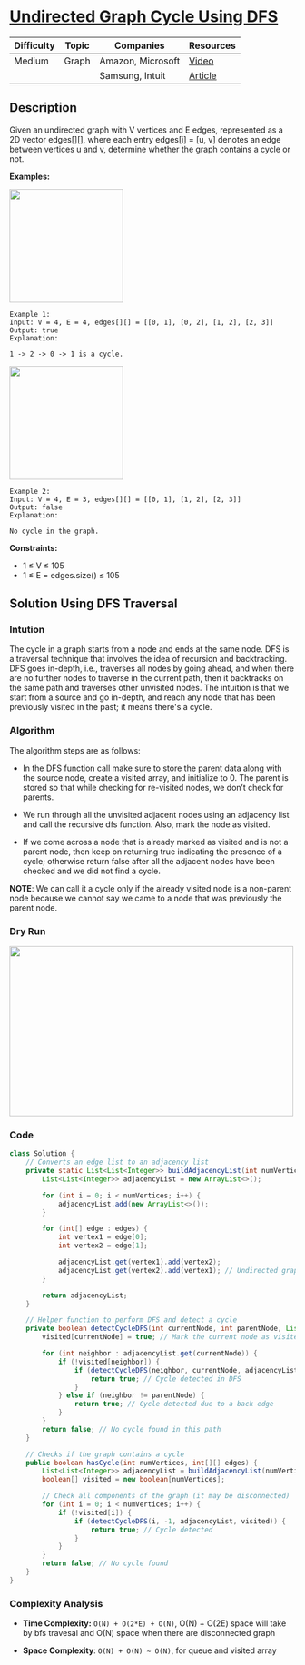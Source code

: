 # [Undirected Graph Cycle Using DFS](https://www.geeksforgeeks.org/problems/detect-cycle-in-an-undirected-graph/1)

| Difficulty | Topic        | Companies           | Resources   |
| ---------- | ------------ | ------------------- | ----------- |
| Medium     | Graph        | Amazon, Microsoft   | [Video](https://youtu.be/zQ3zgFypzX4)   |
|            |              | Samsung, Intuit     | [Article](https://takeuforward.org/data-structure/detect-cycle-in-an-undirected-graph-using-dfs/)   |

## Description
Given an undirected graph with V vertices and E edges, represented as a 2D vector edges[][], where each entry edges[i] = [u, v] denotes an edge between vertices u and v, determine whether the graph contains a cycle or not.

**Examples:**

<img src="https://media.geeksforgeeks.org/img-practice/prod/addEditProblem/891735/Web/Other/blobid1_1743510240.jpg" height=200 width=200/>

```
Example 1:
Input: V = 4, E = 4, edges[][] = [[0, 1], [0, 2], [1, 2], [2, 3]]
Output: true
Explanation: 

1 -> 2 -> 0 -> 1 is a cycle.
```

<img src="https://media.geeksforgeeks.org/img-practice/prod/addEditProblem/891735/Web/Other/blobid2_1743510254.jpg" height=200 width=200/>

```
Example 2:
Input: V = 4, E = 3, edges[][] = [[0, 1], [1, 2], [2, 3]]
Output: false
Explanation: 
 
No cycle in the graph.
```

**Constraints:**

- 1 ≤ V ≤ 105
- 1 ≤ E = edges.size() ≤ 105

## Solution Using DFS Traversal

### Intution
The cycle in a graph starts from a node and ends at the same node. DFS is a traversal technique that involves the idea of recursion and backtracking. DFS goes in-depth, i.e., traverses all nodes by going ahead, and when there are no further nodes to traverse in the current path, then it backtracks on the same path and traverses other unvisited nodes. The intuition is that we start from a source and go in-depth, and reach any node that has been previously visited in the past; it means there's a cycle.  

### Algorithm
The algorithm steps are as follows:

* In the DFS function call make sure to store the parent data along with the source node, create a visited array, and initialize to 0. The parent is stored so that while checking for re-visited nodes, we don’t check for parents. 

* We run through all the unvisited adjacent nodes using an adjacency list and call the recursive dfs function. Also, mark the node as visited.

* If we come across a node that is already marked as visited and is not a parent node, then keep on returning true indicating the presence of a cycle; otherwise return false after all the adjacent nodes have been checked and we did not find a cycle.

**NOTE**: We can call it a cycle only if the already visited node is a non-parent node because we cannot say we came to a node that was previously the parent node. 

### Dry Run
<img src="https://lh4.googleusercontent.com/L55EB8izFqzvrZ5RNcbqNs3rxrxpP8QMZHsnuUEiiloq-cTn2CaJ-sxaPUqxIirnf5YYdvWPN2ZgTfrRDjHUhUhcNgTCt_BT5mk0Ou_Kmv4ZUxChfIyAzPIibdorml7pZC_zhXwmbVY_HtuR1Wjadc8" height=300 width=500/>

### Code
```java
class Solution {
    // Converts an edge list to an adjacency list
    private static List<List<Integer>> buildAdjacencyList(int numVertices, int[][] edges) {
        List<List<Integer>> adjacencyList = new ArrayList<>();

        for (int i = 0; i < numVertices; i++) {
            adjacencyList.add(new ArrayList<>());
        }

        for (int[] edge : edges) {
            int vertex1 = edge[0];
            int vertex2 = edge[1];

            adjacencyList.get(vertex1).add(vertex2);
            adjacencyList.get(vertex2).add(vertex1); // Undirected graph
        }

        return adjacencyList;
    }

    // Helper function to perform DFS and detect a cycle
    private boolean detectCycleDFS(int currentNode, int parentNode, List<List<Integer>> adjacencyList, boolean[] visited) {
        visited[currentNode] = true; // Mark the current node as visited

        for (int neighbor : adjacencyList.get(currentNode)) {
            if (!visited[neighbor]) {
                if (detectCycleDFS(neighbor, currentNode, adjacencyList, visited)) {
                    return true; // Cycle detected in DFS
                }
            } else if (neighbor != parentNode) {
                return true; // Cycle detected due to a back edge
            }
        }
        return false; // No cycle found in this path
    }

    // Checks if the graph contains a cycle
    public boolean hasCycle(int numVertices, int[][] edges) {
        List<List<Integer>> adjacencyList = buildAdjacencyList(numVertices, edges);
        boolean[] visited = new boolean[numVertices];

        // Check all components of the graph (it may be disconnected)
        for (int i = 0; i < numVertices; i++) {
            if (!visited[i]) {
                if (detectCycleDFS(i, -1, adjacencyList, visited)) {
                    return true; // Cycle detected
                }
            }
        }
        return false; // No cycle found
    }
}
```

### Complexity Analysis
- **Time Complexity:** `O(N) + O(2*E) + O(N)`, O(N) + O(2E) space will take by bfs travesal and O(N) space when there are disconnected graph

- **Space Complexity**: `O(N) + O(N) ~ O(N)`, for queue and visited array